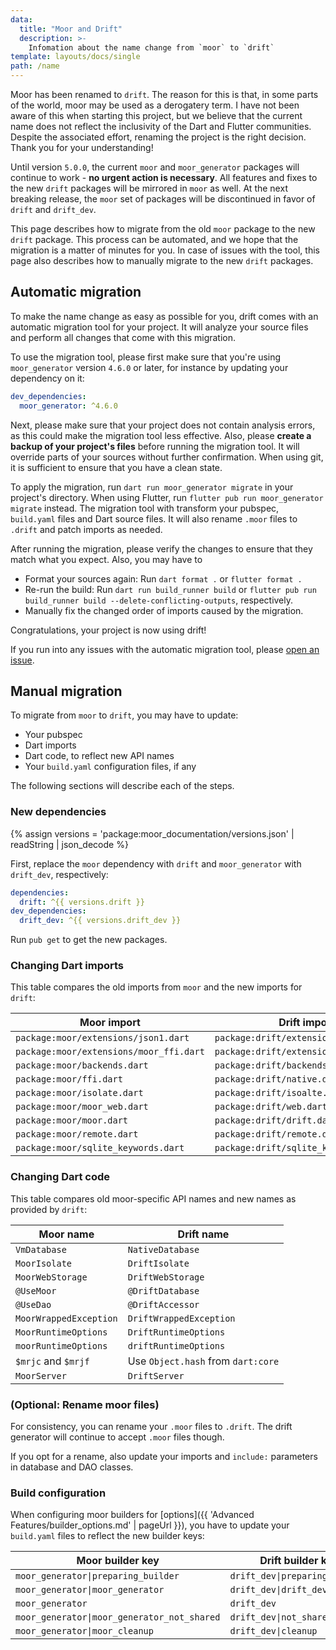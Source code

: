 ```yaml
---
data:
  title: "Moor and Drift"
  description: >-
    Infomation about the name change from `moor` to `drift`
template: layouts/docs/single
path: /name
---
```


Moor has been renamed to `drift`. The reason for this is that, in some parts of the world, moor may be used as a derogatery term.
I have not been aware of this when starting this project, but we believe that the current name does not reflect the inclusivity of the Dart and Flutter communities.
Despite the associated effort, renaming the project is the right decision.
Thank you for your understanding!

Until version `5.0.0`, the current `moor` and `moor_generator` packages will continue to work - __no urgent action is necessary__.
All features and fixes to the new `drift` packages will be mirrored in `moor` as well.
At the next breaking release, the `moor` set of packages will be discontinued in favor of `drift` and `drift_dev`.

This page describes how to migrate from the old `moor` package to the new `drift` package.
This process can be automated, and we hope that the migration is a matter of minutes for you.
In case of issues with the tool, this page also describes how to manually migrate to the new `drift` packages.

## Automatic migration

To make the name change as easy as possible for you, drift comes with an automatic migration tool for your
project.
It will analyze your source files and perform all changes that come with this migration.

To use the migration tool, please first make sure that you're using `moor_generator` version `4.6.0` or later,
for instance by updating your dependency on it:

```yaml
dev_dependencies:
  moor_generator: ^4.6.0
```

Next, please make sure that your project does not contain analysis errors, as this could make the migration tool
less effective.
Also, please __create a backup of your project's files__ before running the migration tool. It will override parts of
your sources without further confirmation. When using git, it is sufficient to ensure that you have a clean state.

To apply the migration, run `dart run moor_generator migrate` in your project's directory.
When using Flutter, run `flutter pub run moor_generator migrate` instead.
The migration tool with transform your pubspec, `build.yaml` files and Dart source files. It will also rename `.moor` files to
`.drift` and patch imports as needed.

After running the migration, please verify the changes to ensure that they match what you expect.
Also, you may have to

- Format your sources again: Run `dart format .` or `flutter format .`
- Re-run the build: Run `dart run build_runner build` or `flutter pub run build_runner build --delete-conflicting-outputs`, respectively.
- Manually fix the changed order of imports caused by the migration.

Congratulations, your project is now using drift!

If you run into any issues with the automatic migration tool, please [open an issue](https://github.com/simolus3/moor/issues/new/).

## Manual migration

To migrate from `moor` to `drift`, you may have to update:

- Your pubspec
- Dart imports
- Dart code, to reflect new API names
- Your `build.yaml` configuration files, if any

The following sections will describe each of the steps.

### New dependencies

{% assign versions = 'package:moor_documentation/versions.json' | readString | json_decode %}

First, replace the `moor` dependency with `drift` and `moor_generator` with `drift_dev`, respectively:

```yaml
dependencies:
  drift: ^{{ versions.drift }}
dev_dependencies:
  drift_dev: ^{{ versions.drift_dev }}
```

Run `pub get` to get the new packages.

### Changing Dart imports

This table compares the old imports from `moor` and the new imports for `drift`:

| Moor import                             | Drift import                           |
| ----------------------------------------| -------------------------------------- |
| `package:moor/extensions/json1.dart`    | `package:drift/extensions/json1.dart`  |
| `package:moor/extensions/moor_ffi.dart` | `package:drift/extensions/native.dart` |
| `package:moor/backends.dart`            | `package:drift/backends.dart`          |
| `package:moor/ffi.dart`                 | `package:drift/native.dart`            |
| `package:moor/isolate.dart`             | `package:drift/isoalte.dart`           |
| `package:moor/moor_web.dart`            | `package:drift/web.dart`               |
| `package:moor/moor.dart`                | `package:drift/drift.dart`             |
| `package:moor/remote.dart`              | `package:drift/remote.dart`            |
| `package:moor/sqlite_keywords.dart`     | `package:drift/sqlite_keywords.dart`   |

### Changing Dart code

This table compares old moor-specific API names and new names as provided by `drift`:

| Moor name              | Drift name                         |
| ---------------------- | ---------------------------------- |
| `VmDatabase`           | `NativeDatabase`                   |
| `MoorIsolate`          | `DriftIsolate`                     |
| `MoorWebStorage`       | `DriftWebStorage`                  |
| `@UseMoor`             | `@DriftDatabase`                   |
| `@UseDao`              | `@DriftAccessor`                   |
| `MoorWrappedException` | `DriftWrappedException`            |
| `MoorRuntimeOptions`   | `DriftRuntimeOptions`              |
| `moorRuntimeOptions`   | `driftRuntimeOptions`              |
| `$mrjc` and `$mrjf`    | Use `Object.hash` from `dart:core` |
| `MoorServer`           | `DriftServer`                      |

### (Optional: Rename moor files)

For consistency, you can rename your `.moor` files to `.drift`.
The drift generator will continue to accept `.moor` files though.

If you opt for a rename, also update your imports and `include:` parameters in database and DAO classes.

### Build configuration

When configuring moor builders for [options]({{ 'Advanced Features/builder_options.md' | pageUrl }}), you have to update your `build.yaml` files to reflect the new builder keys:

| Moor builder key                            | Drift builder key              |
| ------------------------------------------- | ------------------------------ |
| `moor_generator\|preparing_builder`         | `drift_dev\|preparing_builder` |
| `moor_generator\|moor_generator`            | `drift_dev\|drift_dev`         |
| `moor_generator`                            | `drift_dev`                    |
| `moor_generator\|moor_generator_not_shared` | `drift_dev\|not_shared`        |
| `moor_generator\|moor_cleanup`              | `drift_dev\|cleanup`           |
